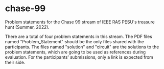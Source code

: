 # chase-99
Problem statements for the Chase 99 stream of IEEE RAS PESU's treasure hunt (Summer, 2022).

There are a total of four problem statements in this stream.
The PDF files named "Problem_Statement" should be the only files shared with the participants.
The files named "solution" and "circuit" are the solutions to the problem statements, which are going to be used as references during evaluation.
For the participants' submissions, only a link is expected from their side.
